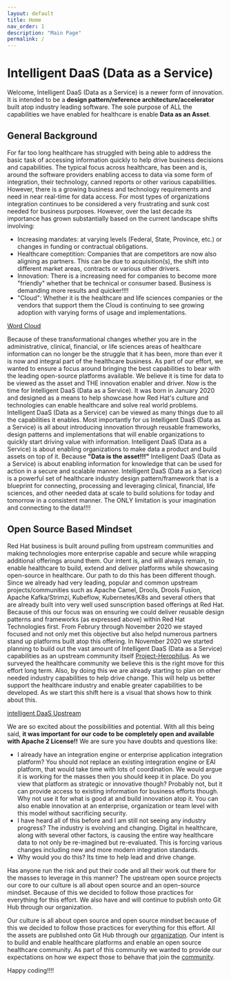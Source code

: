 ```yaml
---
layout: default
title: Home
nav_order: 1
description: "Main Page"
permalink: /
---
```


# Intelligent DaaS (Data as a Service)

Welcome, Intelligent DaaS (Data as a Service) is a newer form of innovation. It is intended to be a <b> design pattern/reference architecture/accelerator </b> built atop industry leading software. The sole purpose of ALL the capabilities we have enabled for healthcare is enable <b> Data as an Asset</b>.

## General Background

For far too long healthcare has struggled with being able to address the basic task of accessing information quickly to help drive business decisions and capabilities. The typical focus across healthcare, has been and is, around the software providers enabling access to data via some form of integration, their technology, canned reports or other various capabilities. However, there is a growing business and technology requirements and need in near real-time for data access. For most types of organizations integration continues to be considered a very frustrating and sunk cost needed for business purposes. However, over the last decade its importance has grown substantially based on the current landscape shifts involving: 

* Increasing mandates: at varying levels (Federal, State, Province, etc.) or changes in funding or contractual obligations.
* Healthcare comeptition: Companies that are competitors are now also aligning as partners. This can be due to acquisition(s), the shift into different market areas, contracts or various other drivers. 
* Innovation: There is a increasing need for companies to become more "friendly" whether that be technical or consumer based. Business is demanding more results and quicker!!!!
* "Cloud": Whether it is the healthcare and life sciences companies or the vendors that support them the Cloud is continuing to see growing adoption with varying forms of usage and implementations.

[Word Cloud](https://github.com/RedHat-Healthcare/iDAAS/blob/master/images/iDAAS-Platform/iDAAS-Web-WordCloud.png)

Because of these transformational changes whether you are in the administrative, clinical, financial, or life sciences areas of healthcare information can no longer be the struggle that it has been, more than ever it is now and integral part of the healthcare business. As part of our effort, we wanted to ensure a focus around bringing the best capabilities to bear with the leading open-source platforms available. We believe it is time for data to be viewed as the asset and THE innovation enabler and driver. Now is the time for Intelligent DaaS (Data as a Service). It was born in January 2020 and designed as a means to help showcase how Red Hat's culture and technologies can enable healthcare and solve real world problems. Intelligent DaaS (Data as a Service) can be viewed as many things due to all the capabilities it enables. Most importantly for us Intelligent DaaS (Data as a Service) is all about introducing innovation through reusable frameworks, design patterns and implementations that will enable organizations to quickly start driving value with information. Intelligent DaaS (Data as a Service) is about enabling organizations to make data a product and build assets on top of it. Because <b>"Data is the asset!!!"</b> Intelligent DaaS (Data as a Service) is about enabling information for knowledge that can be used for action in a secure and scalable manner. Intelligent DaaS (Data as a Service) is a powerful set of healthcare industry design pattern/framework that is a blueprint for connecting, processing and leveraging clinical, financial, life sciences, and other needed data at scale to build solutions for today and tomorrow in a consistent manner. The ONLY limitation is your imagination and connecting to the data!!!!

## Open Source Based Mindset

Red Hat business is built around pulling from upstream communities and making technologies more enterprise capable and secure while wrapping additional offerings around them. Our intent is, and will always remain, to enable healthcare to build, extend and deliver platforms while showcasing open-source in healthcare. Our path to do this has been different though. Since we already had very leading, popular and common upstream projects/communities such as Apache Camel, Drools, Drools Fusion, Apache Kafka/Strimzi, Kubeflow, Kubernetes/K8s and several others that are already built into very well used sunscription based offerings at Red Hat. Because of this our focus was on ensuring we could deliver reusable design patterns and frameworks (as expressed above) within Red Hat Technologies first. From Februry through November 2020 we stayed focused and not only met this objective but also helpd numerous partners stand up platforms built atop this offering. In November 2020 we started planning to build out the vast amount of Intelligent DaaS (Data as a Service) capabilities as an upstream community itself
<a href="https://github.com/Project-Herophilus" target="_blank">Project-Herophilus</a>. As we surveyed the healthcare community we believe this is the right move for this effort long term. Also, by doing this we are already starting to plan on other needed industry capabilities to help drive change. This will help us better support the healthcare industry and enable greater capabilities to be developed. As we start this shift here is a visual that shows how to think about this.

[intelligent DaaS Upstream](https://github.com/RedHat-Healthcare/iDAAS/blob/master/images/iDAAS-Platform/iDAAS%20Platform%20-%20Visuals%20-%20iDAAS%20Upstream.png)

We are so excited about the possibilities and potential. With all this being said, <b>it was important for our code to be completely open and available with Apache 2 License!!</b>
We are sure you have doubts and questions like:           

* I already have an integration engine or enterprise application integration platform? You should not replace an existing integration engine or EAI platform, that would take time with lots of coordination. We would argue it is working for the masses then you should keep it in place. Do you view that platform as strategic or innovative though? Probably not, but it can provide access to existing information for business efforts though. Why not use it for what is good at and build innovation atop it. You can also enable innovation at an enterprise, organization or team level with this model without sacrificing security.
* I have heard all of this before and I am still not seeing any industry progress? The industry is evolving and changing. Digital in healthcare, along with several other factors, is causing the entire way healthcare data to not only be re-imagined but re-evaluated. This is forcing various changes including
  new and more modern integration standards.
* Why would you do this? Its time to help lead and drive change.

Has anyone run the risk and put their code and all their work out there for the masses to leverage in this manner? The upstream open source projects our core to our culture is all about open source and an open-source mindset. Because of this we decided to follow those practices for everything for                this effort. We also have and will continue to publish onto Git Hub through our organization.

Our culture is all about open source and open source mindset because of this we decided to follow those practices for everything for this effort. All the assets are published onto Git Hub through our <a href="https://github.com/RedHat-Healthcare/" target="_blank"> organization</a>. Our intent is to build and enable healthcare platforms and enable an open source healthcare community. As part of this community we wanted to provide our expectations on how we expect those to behave that join the <a href="/home/CodeOfConduct" target="_blank">community</a>. 

Happy coding!!!!
